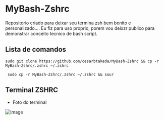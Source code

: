 # MyBash-Zshrc
Repositorio criado para deixar seu termina zsh bem bonito e personalizado.... Eu fiz para uso proprio, porem vou deixzr publico para demonstrar conceito tecnico de bash script.

## Lista de comandos
```
sudo git clone https://github.com/cesarbtakeda/MyBash-Zshrc && cp -r MyBash-Zshrc/.zshrc ~/.zshrc
```
```
 sudo cp -r MyBash-Zshrc/.zshrc ~/.zshrc && sour
```

## Terminal ZSHRC


- Foto do terminal
   
![image](https://github.com/user-attachments/assets/11f69391-fdd8-4938-8f5c-4b5285951000)
